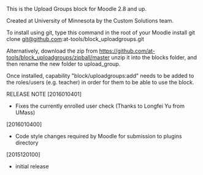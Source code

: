 This is the Upload Groups block for Moodle 2.8 and up.

Created at University of Minnesota by the Custom Solutions team.

To install using git, type this command in the root of your Moodle install
    git clone git@github.com:at-tools/block_uploadgroups.git

Alternatively, download the zip from
    https://github.com/at-tools/block_uploadgroups/zipball/master
unzip it into the blocks folder, and then rename the new folder to upload_group.

Once installed, capability "block/uploadgroups:add" needs to be added to the roles/users (e.g. teacher) in order for them to be able to use the block.

RELEASE NOTE
[2016010401]
- Fixes the currently enrolled user check (Thanks to Longfei Yu from UMass)

[2016010400]
- Code style changes required by Moodle for submission to plugins directory

[2015120100]
- initial release
